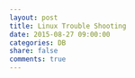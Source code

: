 ```yaml
---
layout: post
title: Linux Trouble Shooting
date: 2015-08-27 09:00:00
categories: DB
share: false
comments: true
---
```

